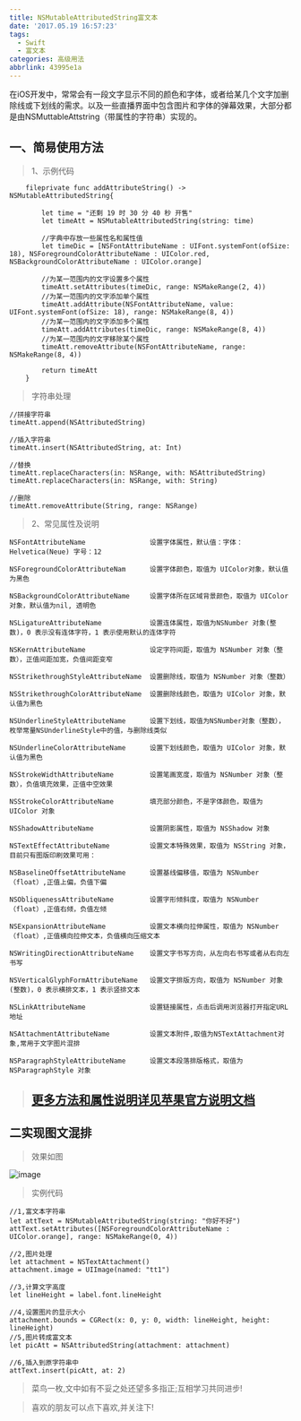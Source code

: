 ```yaml
---
title: NSMutableAttributedString富文本
date: '2017.05.19 16:57:23'
tags:
  - Swift
  - 富文本
categories: 高级用法
abbrlink: 43995e1a
---
```


在iOS开发中，常常会有一段文字显示不同的颜色和字体，或者给某几个文字加删除线或下划线的需求。以及一些直播界面中包含图片和字体的弹幕效果，大部分都是由NSMuttableAttstring（带属性的字符串）实现的。
 
<!-- more -->
## 一、简易使用方法

> 1、示例代码

```objc
    fileprivate func addAttributeString() -> NSMutableAttributedString{
        
        let time = "还剩 19 时 30 分 40 秒 开售"
        let timeAtt = NSMutableAttributedString(string: time)
        
        //字典中存放一些属性名和属性值
        let timeDic = [NSFontAttributeName : UIFont.systemFont(ofSize: 18), NSForegroundColorAttributeName : UIColor.red, NSBackgroundColorAttributeName : UIColor.orange]
        
        //为某一范围内的文字设置多个属性
        timeAtt.setAttributes(timeDic, range: NSMakeRange(2, 4))
        //为某一范围内的文字添加单个属性
        timeAtt.addAttribute(NSFontAttributeName, value: UIFont.systemFont(ofSize: 18), range: NSMakeRange(8, 4))
        //为某一范围内的文字添加多个属性
        timeAtt.addAttributes(timeDic, range: NSMakeRange(8, 4))
        //为某一范围内的文字移除某个属性
        timeAtt.removeAttribute(NSFontAttributeName, range: NSMakeRange(8, 4))
        
        return timeAtt
    }

```

> 字符串处理

```objc
//拼接字符串
timeAtt.append(NSAttributedString)

//插入字符串
timeAtt.insert(NSAttributedString, at: Int)

//替换
timeAtt.replaceCharacters(in: NSRange, with: NSAttributedString)
timeAtt.replaceCharacters(in: NSRange, with: String)

//删除
timeAtt.removeAttribute(String, range: NSRange)

```


> 2、常见属性及说明

```objc
NSFontAttributeName                设置字体属性，默认值：字体：Helvetica(Neue) 字号：12

NSForegroundColorAttributeNam      设置字体颜色，取值为 UIColor对象，默认值为黑色

NSBackgroundColorAttributeName     设置字体所在区域背景颜色，取值为 UIColor对象，默认值为nil, 透明色

NSLigatureAttributeName            设置连体属性，取值为NSNumber 对象(整数)，0 表示没有连体字符，1 表示使用默认的连体字符

NSKernAttributeName                设定字符间距，取值为 NSNumber 对象（整数），正值间距加宽，负值间距变窄

NSStrikethroughStyleAttributeName  设置删除线，取值为 NSNumber 对象（整数）

NSStrikethroughColorAttributeName  设置删除线颜色，取值为 UIColor 对象，默认值为黑色

NSUnderlineStyleAttributeName      设置下划线，取值为NSNumber对象（整数），枚举常量NSUnderlineStyle中的值，与删除线类似

NSUnderlineColorAttributeName      设置下划线颜色，取值为 UIColor 对象，默认值为黑色

NSStrokeWidthAttributeName         设置笔画宽度，取值为 NSNumber 对象（整数），负值填充效果，正值中空效果

NSStrokeColorAttributeName         填充部分颜色，不是字体颜色，取值为 UIColor 对象

NSShadowAttributeName              设置阴影属性，取值为 NSShadow 对象

NSTextEffectAttributeName          设置文本特殊效果，取值为 NSString 对象，目前只有图版印刷效果可用：

NSBaselineOffsetAttributeName      设置基线偏移值，取值为 NSNumber （float）,正值上偏，负值下偏

NSObliquenessAttributeName         设置字形倾斜度，取值为 NSNumber （float）,正值右倾，负值左倾

NSExpansionAttributeName           设置文本横向拉伸属性，取值为 NSNumber （float）,正值横向拉伸文本，负值横向压缩文本

NSWritingDirectionAttributeName    设置文字书写方向，从左向右书写或者从右向左书写

NSVerticalGlyphFormAttributeName   设置文字排版方向，取值为 NSNumber 对象(整数)，0 表示横排文本，1 表示竖排文本

NSLinkAttributeName                设置链接属性，点击后调用浏览器打开指定URL地址

NSAttachmentAttributeName          设置文本附件,取值为NSTextAttachment对象,常用于文字图片混排

NSParagraphStyleAttributeName      设置文本段落排版格式，取值为 NSParagraphStyle 对象

```


> ## [更多方法和属性说明详见苹果官方说明文档](https://developer.apple.com/reference/foundation/nsmutableattributedstring#//apple_ref/doc/uid/TP40003689)


## 二实现图文混排
> 效果如图

![image](http://upload-images.jianshu.io/upload_images/2092665-fa45440126fc57c8.png?imageMogr2/auto-orient/strip%7CimageView2/2/w/1240)

> 实例代码


```objc
//1,富文本字符串
let attText = NSMutableAttributedString(string: "你好不好")
attText.setAttributes([NSForegroundColorAttributeName : UIColor.orange], range: NSMakeRange(0, 4))
        
//2,图片处理
let attachment = NSTextAttachment()
attachment.image = UIImage(named: "tt1")
        
//3,计算文字高度
let lineHeight = label.font.lineHeight
        
//4,设置图片的显示大小
attachment.bounds = CGRect(x: 0, y: 0, width: lineHeight, height: lineHeight)
//5,图片转成富文本
let picAtt = NSAttributedString(attachment: attachment)
        
//6,插入到原字符串中
attText.insert(picAtt, at: 2)

```

> 菜鸟一枚,文中如有不妥之处还望多多指正;互相学习共同进步!

> 喜欢的朋友可以点下喜欢,并关注下!